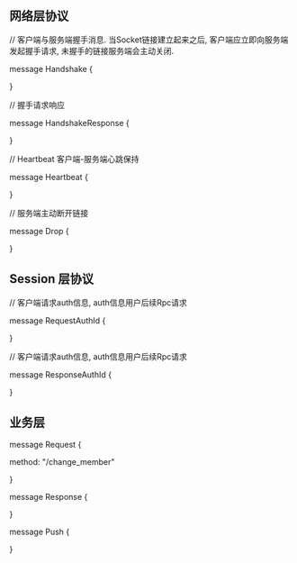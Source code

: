 ﻿## 网络层协议



// 客户端与服务端握手消息. 当Socket链接建立起来之后, 客户端应立即向服务端发起握手请求, 未握手的链接服务端会主动关闭.

message Handshake {

}



// 握手请求响应

message HandshakeResponse {

}



// Heartbeat 客户端-服务端心跳保持

message Heartbeat {

}



// 服务端主动断开链接

message Drop {

}



## Session 层协议

// 客户端请求auth信息, auth信息用户后续Rpc请求

message RequestAuthId {

}



// 客户端请求auth信息, auth信息用户后续Rpc请求

message ResponseAuthId {

}





## 业务层

message Request {

  method: "/change_member"

}



message Response {

}



message Push {

}

